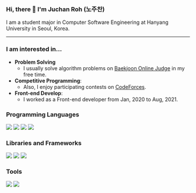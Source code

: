 ### Hi, there 👋 I'm Juchan Roh (노주찬)

I am a student major in Computer Software Engineering at Hanyang University in Seoul, Korea.

---
### I am interested in...
  - **Problem Solving**
    - I usually solve algorithm problems on [Baekjoon Online Judge](http://acmicpc.net) in my free time. 
  - **Competitive Programming**:
    - Also, I enjoy participating contests on [CodeForces](https://codeforces.com).
  - **Front-end Develop**:
    - I worked as a Front-end developer from Jan, 2020 to Aug, 2021.

### Programming Languages
<img src="https://img.shields.io/badge/C++-00599C?style=flat-square&logo=C%2B%2B&logoColor=white"> <img src="https://img.shields.io/badge/PyPy-193440?style=flat-square&logo=PyPy&logoColor=white">  <img src="https://img.shields.io/badge/JavaScript-F7DF1E?style=flat-square&logo=JavaScript&logoColor=white"> <img src="https://img.shields.io/badge/TypeScript-3178C6?style=flat-square&logo=TypeScript&logoColor=white"> 

### Libraries and Frameworks

<img src="https://img.shields.io/badge/Vue.js-4FC08D?style=flat-square&logo=Vue.js&logoColor=white"> <img src="https://img.shields.io/badge/React-61DAFB?style=flat-square&logo=React&logoColor=white"> <img src="https://img.shields.io/badge/Electron-47848F?style=flat-square&logo=Electron&logoColor=white">

### Tools

<img src="https://img.shields.io/badge/IntelliJ_IDEA-black?style=flat-square&logo=IntelliJ%20IDEA&logoColor=white"> <img src="https://img.shields.io/badge/Visual Studio Code-007ACC?style=flat-square&logo=Visual%20Studio%20Code&logoColor=white">

<!--
**juchan1220/juchan1220** is a ✨ _special_ ✨ repository because its `README.md` (this file) appears on your GitHub profile.

Here are some ideas to get you started:

- 🔭 I’m currently working on ...
- 🌱 I’m currently learning ...
- 👯 I’m looking to collaborate on ...
- 🤔 I’m looking for help with ...
- 💬 Ask me about ...
- 📫 How to reach me: ...
- 😄 Pronouns: ...
- ⚡ Fun fact: ...
-->
